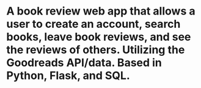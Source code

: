 # A book review web app that allows a user to create an account, search books, leave book reviews, and see the reviews of others. Utilizing the Goodreads API/data. Based in Python, Flask, and SQL.
